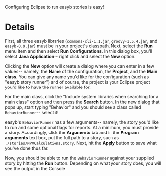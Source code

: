 Configuring Eclipse to run easyb stories is easy!


# Details #

First, all three easyb libraries (`commons-cli-1.1.jar`, `groovy-1.5.4.jar`, and `easyb-0.9.jar`) must be in your project's classpath. Next, select the **Run** menu item and then select **Run Configurations**. In this dialog box, you'll select **Java Application**-- right click and select the **New** option.


Clicking the **New** option will create a dialog where you can enter in a few values-- namely, the **Name** of the configuration, the **Project**, and the **Main class**. You can give any name you'd like for the configuration (such as "easyb story runner") and of course, the project is your Eclipse project you'd like to have the runner available for.

For the main class, click the "Include system libraries when searching for a main class" option and then press the **Search** button. In the new dialog that pops up, start typing "Behavior" and you should see a class called `BehaviorRunner`-- select it!

easyb's `BehaviorRunner` has a few arguments-- namely, the story you'd like to run and some optional flags for reports. At a minimum, you must provide a story. Accordingly, click the **Arguments** tab and in the **Program arguments** text box, put the full path to a story, such as `./stories/NPVCalculations.story`. Next, hit the **Apply** button to save what you've done thus far.

Now, you should be able to run the `BehaviorRunner` against your supplied story by hitting the **Run** button. Depending on what your story does, you will see the output in the Console